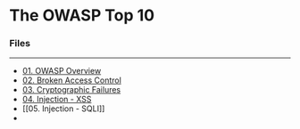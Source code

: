 # The OWASP Top 10

### Files
---
- [01. OWASP Overview](01.%20OWASP%20Overview.md)
- [02. Broken Access Control](02.%20Broken%20Access%20Control.md)
- [03. Cryptographic Failures](03.%20Cryptographic%20Failures.md)
- [04. Injection - XSS](04.%20Injection%20-%20XSS.md)
- [[05. Injection - SQLI]]
- 

